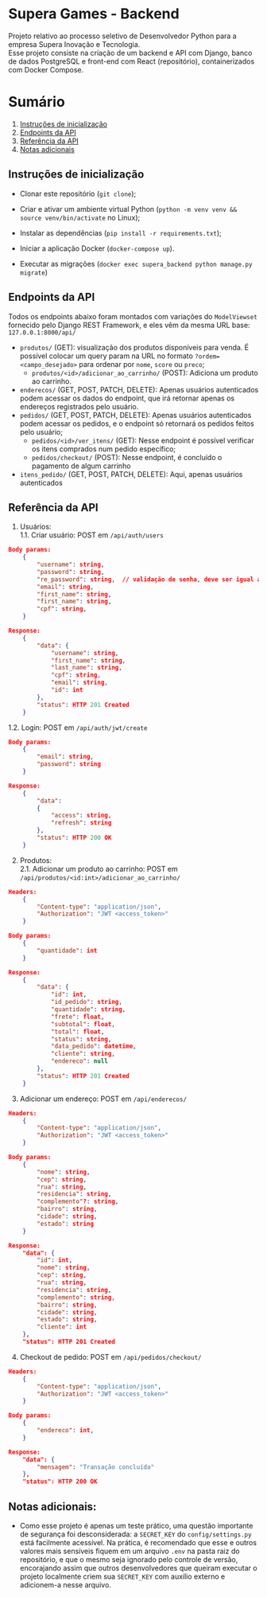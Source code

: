 # Supera Games - Backend

Projeto relativo ao processo seletivo de Desenvolvedor Python para a empresa Supera Inovação e Tecnologia.  
Esse projeto consiste na criação de um backend e API com Django, banco de dados PostgreSQL e front-end com React (repositório), containerizados com Docker Compose.

# Sumário

1. [Instruções de inicialização](#instruções-de-inicialização)
2. [Endpoints da API](#endpoints-da-api)
3. [Referência da API](#referencia-da-api)
4. [Notas adicionais](#notas-adicionais)

## Instruções de inicialização

-   Clonar este repositório (`git clone`);
-   Criar e ativar um ambiente virtual Python (`python -m venv venv && source venv/bin/activate` no Linux);
-   Instalar as dependências (`pip install -r requirements.txt`);
-   Iniciar a aplicação Docker (`docker-compose up`).

-   Executar as migrações (`docker exec supera_backend python manage.py migrate`)

## Endpoints da API

Todos os endpoints abaixo foram montados com variações do `ModelViewset` fornecido pelo Django REST Framework, e eles vêm da mesma URL base: `127.0.0.1:8000/api/`

-   `produtos/` (GET): visualização dos produtos disponíveis para venda. É possível colocar um query param na URL no formato `?ordem=<campo_desejado>` para ordenar por `nome`, `score` ou `preco`;
    -   `produtos/<id>/adicionar_ao_carrinho/` (POST): Adiciona um produto ao carrinho.
-   `enderecos/` (GET, POST, PATCH, DELETE): Apenas usuários autenticados podem acessar os dados do endpoint, que irá retornar apenas os endereços registrados pelo usuário.
-   `pedidos/` (GET, POST, PATCH, DELETE): Apenas usuários autenticados podem acessar os pedidos, e o endpoint só retornará os pedidos feitos pelo usuário;
    -   `pedidos/<id>/ver_itens/` (GET): Nesse endpoint é possível verificar os itens comprados num pedido específico;
    -   `pedidos/checkout/` (POST): Nesse endpoint, é concluído o pagamento de algum carrinho
-   `itens_pedido/` (GET, POST, PATCH, DELETE): Aqui, apenas usuários autenticados

## Referência da API

1. Usuários:  
   1.1. Criar usuário: POST em `/api/auth/users`

```json
Body params:
    {
        "username": string,
        "password": string,
        "re_password": string,  // validação de senha, deve ser igual ao password
        "email": string,
        "first_name": string,
        "first_name": string,
        "cpf": string,
    }

Response:
    {
        "data": {
            "username": string,
            "first_name": string,
            "last_name": string,
            "cpf": string,
            "email": string,
            "id": int
        },
        "status": HTTP 201 Created
    }
```

1.2. Login: POST em `/api/auth/jwt/create`

```json
Body params:
    {
        "email": string,
        "password": string
    }

Response:
    {
        "data":
        {
            "access": string,
            "refresh": string
        },
        "status": HTTP 200 OK
    }
```

2. Produtos:  
   2.1. Adicionar um produto ao carrinho: POST em `/api/produtos/<id:int>/adicionar_ao_carrinho/`

```json
Headers:
    {
        "Content-type": "application/json",
        "Authorization": "JWT <access_token>"
    }

Body params:
    {
        "quantidade": int
    }

Response:
    {
        "data": {
            "id": int,
            "id_pedido": string,
            "quantidade": string,
            "frete": float,
            "subtotal": float,
            "total": float,
            "status": string,
            "data_pedido": datetime,
            "cliente": string,
            "endereco": null
        },
        "status": HTTP 201 Created
    }
```

3. Adicionar um endereço: POST em `/api/enderecos/`

```json
Headers:
    {
        "Content-type": "application/json",
        "Authorization": "JWT <access_token>"
    }

Body params:
    {
        "nome": string,
        "cep": string,
        "rua": string,
        "residencia": string,
        "complemento"?: string,
        "bairro": string,
        "cidade": string,
        "estado": string
    }

Response:
    "data": {
        "id": int,
        "nome": string,
        "cep": string,
        "rua": string,
        "residencia": string,
        "complemento": string,
        "bairro": string,
        "cidade": string,
        "estado": string,
        "cliente": int
    },
    "status": HTTP 201 Created
```

4. Checkout de pedido: POST em `/api/pedidos/checkout/`

```json
Headers:
    {
        "Content-type": "application/json",
        "Authorization": "JWT <access_token>"
    }

Body params:
    {
        "endereco": int,
    }

Response:
    "data": {
        "mensagem": "Transação concluída"
    },
    "status": HTTP 200 OK
```

## Notas adicionais:

-   Como esse projeto é apenas um teste prático, uma questão importante de segurança foi desconsiderada: a `SECRET_KEY` do `config/settings.py` está facilmente acessível. Na prática, é recomendado que esse e outros valores mais sensíveis fiquem em um arquivo `.env` na pasta raiz do repositório, e que o mesmo seja ignorado pelo controle de versão, encorajando assim que outros desenvolvedores que queiram executar o projeto localmente criem sua `SECRET_KEY` com auxílio externo e adicionem-a nesse arquivo.
